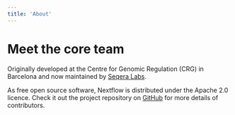 ```yaml
---
title: 'About'
---
```


# Meet the core team

Originally developed at the Centre for Genomic Regulation (CRG) in Barcelona and now maintained by [Seqera Labs](http://www.seqera.io).

As free open source software, Nextflow is distributed under the Apache 2.0 licence. Check it out the project repository on [GitHub](https://github.com/nextflow-io/nextflow) for more details of contributors.
